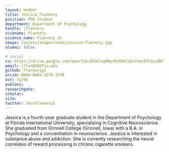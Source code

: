 ```yaml
---
layout: member
title: Jessica Flannery
position: PhD Student
department: Department of Psychology
handle: jflannery
nickname: Flannery
science_name: Flannery JS
image: /assets/images/team/jessica-flannery.jpg
alumni: false

# social
cv: https://drive.google.com/open?id=1K2dlxq0NqrNJ959JIEoYXmxTPF2cv8N7
email: jflan008@fiu.edu
github: Flanneryg3
orcid: 0000-0003-3274-1578
osf: fq7db
publons:
researchgate:
scholar:
site:
twitter: JessFlannery2
---
```


Jessica is a fourth-year graduate student in the Department of Psychology at Florida International University, specializing in Cognitive Neuroscience. She graduated from Grinnell College (Grinnell, Iowa) with a B.A. in Psychology and a concentration in neuroscience. Jessica is interested in substance abuse and addiction. She is currently researching the neural correlates of reward processing in chronic cigarette smokers.
